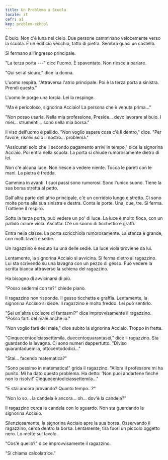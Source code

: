 ```yaml
---
title: Un Problema a Scuola
locale: it
cefr: a1
key: problem-school
---
```


È buio. Non c'è luna nel cielo. Due persone camminano velocemente verso la scuola. È un edificio vecchio, fatto di pietra. Sembra quasi un castello.

Si fermano all'ingresso principale.

"La terza porta ---" dice l'uomo. È spaventato. Non riesce a parlare.

"Qui sei al sicuro," dice la donna.

L'uomo respira. "Attraversa l'atrio principale. Poi è la terza porta a sinistra. Prendi questo."

L'uomo le porge una torcia. Lei la respinge.

"Ma è pericoloso, signorina Acciaio! La persona che è venuta prima..."

"Non posso usarla. Nella mia professione, Preside... devo lavorare al buio. I miei... strumenti... sono nella mia borsa."

Il viso dell'uomo è pallido. "Non voglio sapere cosa c'è lì dentro," dice. "Per favore, risolvi solo il nostro... problema."

"Assicurati solo che il secondo pagamento arrivi in tempo," dice la signorina Acciaio. Poi entra nella scuola. La porta si chiude rumorosamente dietro di lei.

Non c'è alcuna luce. Non riesce a vedere niente. Tocca le pareti con le mani. La pietra è fredda.

Cammina in avanti. I suoi passi sono rumorosi. Sono l'unico suono. Tiene la sua borsa stretta al petto.

Dall'altra parte dell'atrio principale, c'è un corridoio lungo e stretto. Ci sono molte porte alla sua sinistra e destra. Conta le porte. Una, due, tre. Si ferma. Trattiene il respiro.

Sotto la terza porta, può vedere un po' di luce. La luce è molto fioca, con un pallido colore viola. Ascolta. C'è un suono di ticchettio e graffi.

Entra nella classe. La porta scricchiola rumorosamente. La stanza è grande, con molti tavoli e sedie.

Un ragazzino è seduto su una delle sedie. La luce viola proviene da lui.

Lentamente, la signorina Acciaio si avvicina. Si ferma dietro al ragazzino. Lui sta scrivendo su una lavagna con un pezzo di gesso. Può vedere la scritta bianca attraverso la schiena del ragazzino.

Ha bisogno di avvicinarsi di più.

"Posso sedermi con te?" chiede piano.

Il ragazzino non risponde. Il gesso ticchetta e graffia. Lentamente, la signorina Acciaio si siede. Il ragazzino è molto freddo. Lei può sentirlo.

"Sei un'altra uccisore di fantasmi?" dice improvvisamente il ragazzino. "Posso farti del male anche io."

"Non voglio farti del male," dice subito la signorina Acciaio. Troppo in fretta.

"Cinquecentodiciassettemila, duecentoquarantasei," dice il ragazzino. Sta guardando la lavagna. Ci sono numeri dappertutto. "Diviso quarantaduemila, ottocentododici..."

"Stai... facendo matematica?"

"Sono pessimo in matematica!" grida il ragazzino. "Allora il professore mi ha punito. Mi ha dato questo problema. Ha detto: 'Non puoi andartene finché non lo risolvi!' Cinquecentodiciassettemila..."

"E stai ancora provando? Quanto tempo...?"

"Non lo so... la candela è ancora... oh... dov'è la candela?"

Il ragazzino cerca la candela con lo sguardo. Non sta guardando la signorina Acciaio.

Silenziosamente, la signorina Acciaio apre la sua borsa. Osservando il ragazzino, cerca dentro la borsa. Lentamente, tira fuori un piccolo oggetto nero. Lo mette sul tavolo.

"Cos'è quello?" dice improvvisamente il ragazzino.

"Si chiama calcolatrice."